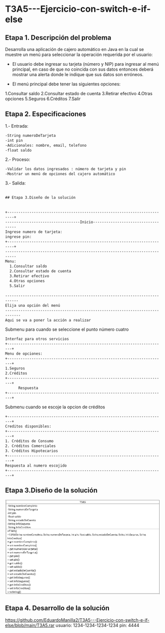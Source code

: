 # T3A5---Ejercicio-con-switch-e-if-else

## Etapa 1. Descripción del problema 

Desarrolla una aplicación de cajero automático en Java en la cual se muestre un menú para seleccionar la operación requerida por el usuario:

- El usuario debe ingresar su tarjeta (número y NIP) para ingresar al menú principal, en caso de que no coincida con sus datos entonces deberá mostrar una alerta donde le indique que sus datos son erróneos.

- El menú principal debe tener las siguientes opciones:

1.Consultar saldo
2.Consultar estado de cuenta
3.Retirar efectivo
4.Otras opciones
5.Seguros
6.Créditos
7.Salir

## Etapa 2. Especificaciones
1.- Entrada:

    -String numeroDeTarjeta
    -int pin 
    -Adicionales: nombre, email, telefono
    -float saldo
    
2.- Proceso:
    
    -Validar los datos ingresados : número de tarjeta y pin
    -Mostrar un menú de opciones del cajero automático
    
3.- Salida:
  ~~~
  
  ## Etapa 3.Diseño de la solución
  
  
  +-------------------------------------------------------------------------+
  ----------------------------------Inicio-----------------------------------
  Ingrese numero de tarjeta:
  ingrese pin:
  +-------------------------------------------------------------------------+
  ---------------------------------------------------------------------------
  Menu:
    1.Consultar saldo
    2.Consultar estado de cuenta
    3.Retirar efectivo
    4.Otras opciones
    5.Salir
       
  ----------------------------------------------------------------------------
  Elija una opción del menú
 -----------------------------------------------------------------------------
 Aqui se va a poner la acción a realizar 
  ~~~
  Submenu para cuando se seleccione el punto número cuatro 
  ~~~
  Interfaz para otros servicios 
  +------------------------------------------------------------------------+
  Menu de opciones: 
  +------------------------------------------------------------------------+
  1.Seguros
  2.Créditos
  +------------------------------------------------------------------------+
        Respuesta 
  +------------------------------------------------------------------------+
  ~~~
  Submenu cuando se escoje la opcion de créditos
  ~~~
  +------------------------------------------------------------------------+
  Creditos disponibles: 
  +------------------------------------------------------------------------+
  1. Créditos de Consumo
  2. Créditos Comerciales
  3. Créditos Hipotecarios
  +------------------------------------------------------------------------+
  Respuesta al numero escojido
  +------------------------------------------------------------------------+
~~~  
## Etapa 3.Diseño de la solución
![](https://github.com/EduardoManilla2/T3A5---Ejercicio-con-switch-e-if-else/blob/main/Clase%20-.png)  

## Etapa 4. Desarrollo de la solución
https://github.com/EduardoManilla2/T3A5---Ejercicio-con-switch-e-if-else/blob/main/T3A5.rar
usuario: 1234-1234-1234-1234
pin: 4444



